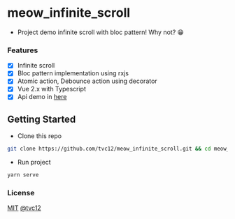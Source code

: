 # meow_infinite_scroll

- Project demo infinite scroll with bloc pattern! Why not? 😁

### Features

- [x] Infinite scroll
- [x] Bloc pattern implementation using rxjs
- [x] Atomic action, Debounce action using decorator
- [x] Vue 2.x with Typescript
- [x] Api demo in [here](https://dummyjson.com/docs/products)

## Getting Started

+ Clone this repo

```sh
git clone https://github.com/tvc12/meow_infinite_scroll.git && cd meow_infinite_scroll && yarn
```

+ Run project

```sh
yarn serve
```

### License

[MIT](./LICENSE) [@tvc12](https://github.com/tvc12)
